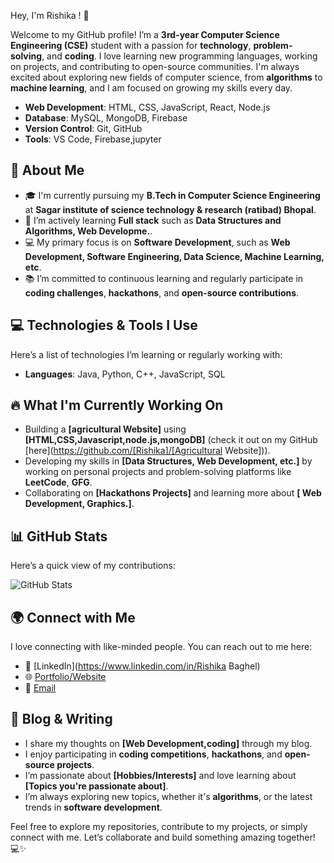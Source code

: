  Hey, I'm Rishika ! 👋

Welcome to my GitHub profile! I’m a **3rd-year Computer Science Engineering (CSE)** student with a passion for **technology**, **problem-solving**, and **coding**. I love learning new programming languages, working on projects, and contributing to open-source communities. I'm always excited about exploring new fields of computer science, from **algorithms** to **machine learning**, and I am focused on growing my skills every day.
- **Web Development**: HTML, CSS, JavaScript, React, Node.js
- **Database**: MySQL, MongoDB, Firebase
- **Version Control**: Git, GitHub
- **Tools**: VS Code, Firebase,jupyter

## 🚀 About Me

- 🎓 I'm currently pursuing my **B.Tech in Computer Science Engineering** at **Sagar institute of science technology & research (ratibad) Bhopal**.
- 🌱 I’m actively learning **Full stack** such as **Data Structures and Algorithms, Web Developme.**.
- 💻 My primary focus is on **Software Development**, such as **Web Development, Software Engineering, Data Science, Machine Learning, etc**.
- 📚 I’m committed to continuous learning and regularly participate in **coding challenges**, **hackathons**, and **open-source contributions**.

## 💻 Technologies & Tools I Use

Here’s a list of technologies I’m learning or regularly working with:

- **Languages**: Java, Python, C++, JavaScript, SQL

## 🔥 What I'm Currently Working On

- Building a **[agricultural Website]** using **[HTML,CSS,Javascript,node.js,mongoDB]** (check it out on my GitHub [here](https://github.com/[Rishika]/[Agricultural Website])).
- Developing my skills in **[Data Structures, Web Development, etc.]** by working on personal projects and problem-solving platforms like **LeetCode**, **GFG**.
- Collaborating on **[Hackathons Projects]** and learning more about **[ Web Development, Graphics.]**.

## 📊 GitHub Stats

Here’s a quick view of my contributions:

![GitHub Stats](https://github-readme-stats.vercel.app/api?username=[Rishika]&show_icons=true&hide_title=true&count_private=true&hide=prs&theme=dark)

## 🌍 Connect with Me

I love connecting with like-minded people. You can reach out to me here:

- 💼 [LinkedIn](https://www.linkedin.com/in/Rishika Baghel)
- 🌐 [Portfolio/Website](https://www.Rishika54.com)
- 📧 [Email](rishikabaghel029@gmail.com)

## 📝 Blog & Writing

- I share my thoughts on **[Web Development,coding]** through my blog.
- I enjoy participating in **coding competitions**, **hackathons**, and **open-source projects**.
- I’m passionate about **[Hobbies/Interests]** and love learning about **[Topics you're passionate about]**.
- I’m always exploring new topics, whether it's **algorithms**, or the latest trends in **software development**.

Feel free to explore my repositories, contribute to my projects, or simply connect with me. Let’s collaborate and build something amazing together! 💻✨
